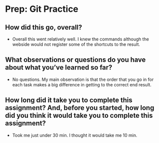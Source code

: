 # Prep: Git Practice

## How did this go, overall?

* Overall this went relatively well. I knew the commands although the webside would not register some of the shortcuts to the result.

## What observations or questions do you have about what you’ve learned so far?

* No questions. My main observation is that the order that you go in for each task makes a big difference in getting to the correct end result.

## How long did it take you to complete this assignment? And, before you started, how long did you think it would take you to complete this assignment?

* Took me just under 30 min. I thought it would take me 10 min.